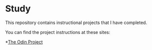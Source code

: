 # Study
This repository contains instructional projects that I have completed.

You can find the project instructions at these sites:

*[The Odin Project](http://www.theodinproject.com/)
